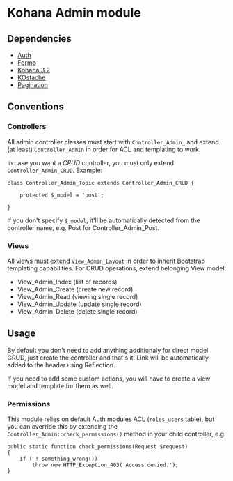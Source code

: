 # Kohana Admin module

## Dependencies
- [Auth](http://github.com/kohana/auth)
- [Formo](http://github.com/bmidget/kohana-formo)
- [Kohana 3.2](https://github.com/kohana/kohana/tree/3.2/master)
- [KOstache](http://github.com/zombor/KOstache)
- [Pagination](http://github.com/kloopko/kohana-pagination)

## Conventions

### Controllers
All admin controller classes must start with `Controller_Admin_` and extend (at least) `Controller_Admin` in order for ACL and templating to work.

In case you want a *CRUD* controller, you must only extend `Controller_Admin_CRUD`. Example:

	class Controller_Admin_Topic extends Controller_Admin_CRUD {
		
		protected $_model = 'post';
		
	}

If you don't specify `$_model`, it'll be automatically detected from the controller name, e.g. Post for Controller_Admin_Post.

### Views
All views must extend `View_Admin_Layout` in order to inherit Bootstrap templating capabilities. 
For CRUD operations, extend belonging View model:

- View_Admin_Index (list of records)
- View_Admin_Create (create new record)
- View_Admin_Read (viewing single record)
- View_Admin_Update (update single record)
- View_Admin_Delete (delete single record)

## Usage
By default you don't need to add anything additionaly for direct model CRUD, just create the controller and that's it. Link will be automatically added to the header using Reflection.

If you need to add some custom actions, you will have to create a view model and template for them as well.


### Permissions
This module relies on default Auth modules ACL (`roles_users` table), but you can override this by extending the `Controller_Admin::check_permissions()` method in your child controller, e.g.

	public static function check_permissions(Request $request)
	{
		if ( ! something_wrong())
			throw new HTTP_Exception_403('Access denied.');
	}
	
